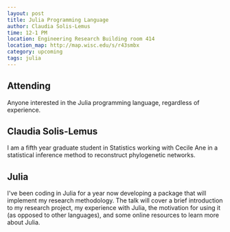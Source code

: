 ```yaml
---
layout: post
title: Julia Programming Language
author: Claudia Solis-Lemus
time: 12-1 PM
location: Engineering Research Building room 414
location_map: http://map.wisc.edu/s/r43smbx
category: upcoming
tags: julia
---
```


## Attending

Anyone interested in the Julia programming language, regardless of experience. 

## Claudia Solis-Lemus

I am a fifth year graduate student in Statistics working with Cecile Ane in a
statistical inference method to reconstruct phylogenetic networks.

## Julia

I've been coding in Julia for a year now developing a package that will
implement my research methodology. The talk will cover a brief introduction to
my research project, my experience with Julia, the motivation for using it (as
opposed to other languages), and some online resources to learn more about
Julia. 


